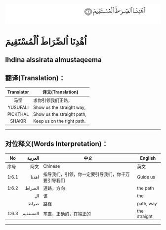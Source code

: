 ![001:006](images/001_006.gif)

# اُهْدِنَا اُلصِّرَاطَ اُلْمُسْتَقِيمَ

## Ihdina alssirata almustaqeema

## 翻译(Translation)：

|Translator | 译文(Translation)|
|:---:|---|
|马坚  |	求你引领我们正路，|
|YUSUFALI  |	Show us the straight way, |
|PICKTHAL  |	Show us the straight path, |
|SHAKIR  |	Keep us on the right path.|

---

## 对位释义(Words Interpretation)：

|No | العربية | 中文 | English|
|---|---:|---|---|
|序号|阿文|Chinese|英文|
|1:6.1 | اهدنا | 指导我们，引领，你一定要引导我们，你千万要引导我们 | Guide us|
|1:6.2 | الصراط | 道路，方向 | the path|
| |	ال |该 |the|
| |	صراط | 路径 | path, way|
|1:6.3 | المستقيم | 笔直，正确的，在端正的 | the straight|

---
